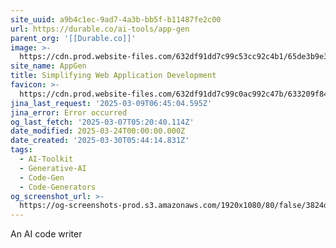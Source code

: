 ```yaml
---
site_uuid: a9b4c1ec-9ad7-4a3b-bb5f-b11487fe2c00
url: https://durable.co/ai-tools/app-gen
parent_org: '[[Durable.co]]'
image: >-
  https://cdn.prod.website-files.com/632df91dd7c99c53cc92c4b1/65de3b9e31333d2ca542c7c7_uc.png
site_name: AppGen
title: Simplifying Web Application Development
favicon: >-
  https://cdn.prod.website-files.com/632df91dd7c99c0ac992c47b/633209f841779258877b02b1_favicon.png
jina_last_request: '2025-03-09T06:45:04.595Z'
jina_error: Error occurred
og_last_fetch: '2025-03-07T05:20:40.114Z'
date_modified: 2025-03-24T00:00:00.000Z
date_created: '2025-03-30T05:44:14.831Z'
tags:
  - AI-Toolkit
  - Generative-AI
  - Code-Gen
  - Code-Generators
og_screenshot_url: >-
  https://og-screenshots-prod.s3.amazonaws.com/1920x1080/80/false/3824d7e82e7ecbc278c73b206c93c0f275feebb71b2583afc49746f7a95b8133.jpeg
---
```


An AI code writer
